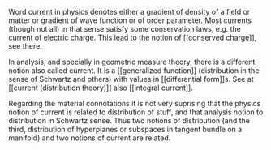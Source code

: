 Word current in physics denotes either a gradient of density of a field or matter or gradient of wave function or of order parameter. Most currents (though not all) in that sense satisfy some conservation laws, e.g. the current of electric charge. This lead to the notion of [[conserved charge]], see there. 

In analysis, and specially in geometric measure theory, there is a different notion also called current. It is a [[generalized function]] (distribution in the sense of Schwartz and others) with values in [[differential form]]s.
See at [[current (distribution theory)]] also [[integral current]]. 

Regarding the material connotations it is not very suprising that the physics notion of current is related to distribution of stuff, and that analysis notion to distribution in Schwartz sense. Thus two notions of distribution (and the third, distribution of hyperplanes or subspaces in tangent bundle on a manifold) and two notions of current are related.
